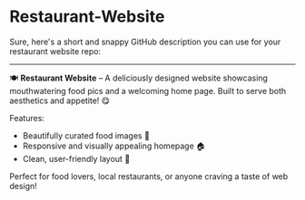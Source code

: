 # Restaurant-Website
Sure, here's a short and snappy GitHub description you can use for your restaurant website repo:

---

🍽️ **Restaurant Website** – A deliciously designed website showcasing mouthwatering food pics and a welcoming home page. Built to serve both aesthetics and appetite! 😋

Features:

* Beautifully curated food images 📸
* Responsive and visually appealing homepage 🏠
* Clean, user-friendly layout 🍴

Perfect for food lovers, local restaurants, or anyone craving a taste of web design!

